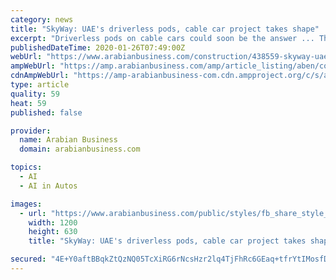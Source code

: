 ```yaml
---
category: news
title: "SkyWay: UAE's driverless pods, cable car project takes shape"
excerpt: "Driverless pods on cable cars could soon be the answer ... The unicars, which run on batteries and a “dynamo system”, also have artificial intelligence capabilities that ensure the safety of passengers. The unicars are able to autonomously detect ..."
publishedDateTime: 2020-01-26T07:49:00Z
webUrl: "https://www.arabianbusiness.com/construction/438559-skyway-uaes-driverless-pods-cable-car-project-takes-shape"
ampWebUrl: "https://amp.arabianbusiness.com/amp/article_listing/aben/construction/438559-skyway-uaes-driverless-pods-cable-car-project-takes-shape"
cdnAmpWebUrl: "https://amp-arabianbusiness-com.cdn.ampproject.org/c/s/amp.arabianbusiness.com/amp/article_listing/aben/construction/438559-skyway-uaes-driverless-pods-cable-car-project-takes-shape"
type: article
quality: 59
heat: 59
published: false

provider:
  name: Arabian Business
  domain: arabianbusiness.com

topics:
  - AI
  - AI in Autos

images:
  - url: "https://www.arabianbusiness.com/public/styles/fb_share_style_image/public/images/2019/10/27/SkyWay-Sharjah-SRTIP-2.jpg?itok=ahrx_pak"
    width: 1200
    height: 630
    title: "SkyWay: UAE's driverless pods, cable car project takes shape"

secured: "4E+Y0aftBBqkZtQzNQ05TcXiRG6rNcsHzr2lq4TjFhRc6GEaq+tfrYtIMosfD4i/2SJHrOJghIx1sAyU0X+W7DmGtHdzh8W+WcSO2Xj2yPtzokaaT1G1ZjFhZ7pTSkygRiF1P4Itzj3ah0+iQENpKDEpMn59znfbvN6H4oLGsIw8StxXcxFs19cCRn0gREotd+kfiMqYmX4W1uLh3ciz9hzvSHkhZtj4j/7ZSMvo/gNpePBGvLUqsfOHCedNe4Nmd8FMMmaj/GLGf6sB5qpWH6/JdHKEoNBNxOje1JXgT4NfKnflh9nH9Br7DWFCcptJ;78jwfTbS1u2Hi3UIFK4Y+w=="
---
```


